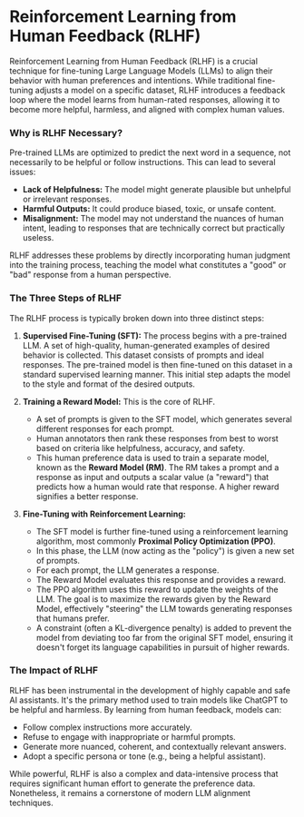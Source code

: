 # Reinforcement Learning from Human Feedback (RLHF)

Reinforcement Learning from Human Feedback (RLHF) is a crucial technique for fine-tuning Large Language Models (LLMs) to align their behavior with human preferences and intentions. While traditional fine-tuning adjusts a model on a specific dataset, RLHF introduces a feedback loop where the model learns from human-rated responses, allowing it to become more helpful, harmless, and aligned with complex human values.

### Why is RLHF Necessary?

Pre-trained LLMs are optimized to predict the next word in a sequence, not necessarily to be helpful or follow instructions. This can lead to several issues:

- **Lack of Helpfulness:** The model might generate plausible but unhelpful or irrelevant responses.
- **Harmful Outputs:** It could produce biased, toxic, or unsafe content.
- **Misalignment:** The model may not understand the nuances of human intent, leading to responses that are technically correct but practically useless.

RLHF addresses these problems by directly incorporating human judgment into the training process, teaching the model what constitutes a "good" or "bad" response from a human perspective.

### The Three Steps of RLHF

The RLHF process is typically broken down into three distinct steps:

1.  **Supervised Fine-Tuning (SFT):** The process begins with a pre-trained LLM. A set of high-quality, human-generated examples of desired behavior is collected. This dataset consists of prompts and ideal responses. The pre-trained model is then fine-tuned on this dataset in a standard supervised learning manner. This initial step adapts the model to the style and format of the desired outputs.

2.  **Training a Reward Model:** This is the core of RLHF.
    - A set of prompts is given to the SFT model, which generates several different responses for each prompt.
    - Human annotators then rank these responses from best to worst based on criteria like helpfulness, accuracy, and safety.
    - This human preference data is used to train a separate model, known as the **Reward Model (RM)**. The RM takes a prompt and a response as input and outputs a scalar value (a "reward") that predicts how a human would rate that response. A higher reward signifies a better response.

3.  **Fine-Tuning with Reinforcement Learning:**
    - The SFT model is further fine-tuned using a reinforcement learning algorithm, most commonly **Proximal Policy Optimization (PPO)**.
    - In this phase, the LLM (now acting as the "policy") is given a new set of prompts.
    - For each prompt, the LLM generates a response.
    - The Reward Model evaluates this response and provides a reward.
    - The PPO algorithm uses this reward to update the weights of the LLM. The goal is to maximize the rewards given by the Reward Model, effectively "steering" the LLM towards generating responses that humans prefer.
    - A constraint (often a KL-divergence penalty) is added to prevent the model from deviating too far from the original SFT model, ensuring it doesn't forget its language capabilities in pursuit of higher rewards.

### The Impact of RLHF

RLHF has been instrumental in the development of highly capable and safe AI assistants. It's the primary method used to train models like ChatGPT to be helpful and harmless. By learning from human feedback, models can:

- Follow complex instructions more accurately.
- Refuse to engage with inappropriate or harmful prompts.
- Generate more nuanced, coherent, and contextually relevant answers.
- Adopt a specific persona or tone (e.g., being a helpful assistant).

While powerful, RLHF is also a complex and data-intensive process that requires significant human effort to generate the preference data. Nonetheless, it remains a cornerstone of modern LLM alignment techniques.
